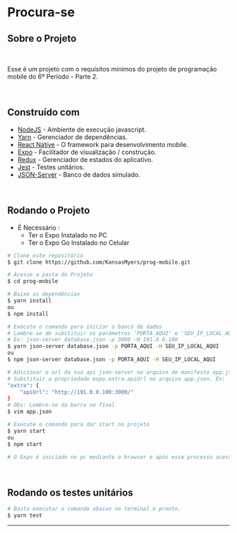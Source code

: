 <h1> Procura-se </h1>

<h2> Sobre o Projeto</h2>

</br>

Esse é um projeto com o requisitos minimos do projeto de programação mobile do 6º Período - Parte 2.

</br>

## Construído com

* [NodeJS](https://nodejs.org/en/) - Ambiente de execução javascript.
* [Yarn](https://yarnpkg.com/) - Gerenciador de dependências.
* [React Native](https://reactnative.dev/) - O framework para desenvolvimento mobile.
* [Expo](https://expo.io/) - Facilitador de visualização / construção.
* [Redux](https://redux.js.org/) - Gerenciador de estados do aplicativo.
* [Jest](https://jestjs.io/pt-BR/) - Testes unitários.
* [JSON-Server](https://www.npmjs.com/package/json-server) - Banco de dados simulado.

</br>

## Rodando o Projeto

- É Necessário : 
    - Ter o Expo Instalado no PC
    - Ter o Expo Go Instalado no Celular

```bash
# Clone este repositório
$ git clone https://github.com/KansasMyers/prog-mobile.git

# Acesse a pasta do Projeto
$ cd prog-mobile

# Baixe as dependências
$ yarn install
ou
$ npm install

# Execute o comando para iniciar o banco de dados
# Lembre-se de substituir os parâmetros 'PORTA_AQUI' e 'SEU_IP_LOCAL_AQUI'
# Ex: json-server database.json -p 3000 -H 191.0.0.100
$ yarn json-server database.json -p PORTA_AQUI -H SEU_IP_LOCAL_AQUI
ou 
$ npm json-server database.json -p PORTA_AQUI -H SEU_IP_LOCAL_AQUI

# Adicionar o url da sua api json-server no arquivo de manifesto app.json na raiz do projeto para ele adicionar as variáveis de ambiente.
# Substituir a propriedade expo.extra.apiUrl no arquivo app.json. Ex:
"extra": {
    "apiUrl": "http://191.0.0.100:3000/"
}
# Obs: Lembre-se da barra no final
$ vim app.json

# Execute o comando para dar start no projeto
$ yarn start
ou
$ npm start

# O Expo é iniciado no pc mediante o browser e após esse processo acessar o celular e executar o expo e fazer a leitura do QRCode que é mostrado no bowser pelo Expo.
```

</br>

## Rodando os testes unitários



```bash
# Basta executar o comando abaixo no terminal e pronto.
$ yarn test
```

---